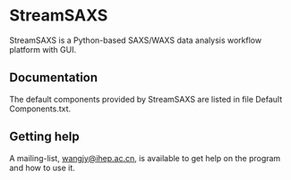 # StreamSAXS <br>
StreamSAXS is a Python-based SAXS/WAXS data analysis workflow platform with GUI. <br>
## Documentation <br>
The default components provided by StreamSAXS are listed in file Default Components.txt.<br>
## Getting help
A mailing-list, wangjy@ihep.ac.cn, is available to get help on the program and how to use it. 
